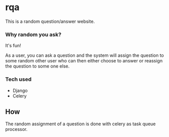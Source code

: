 # rqa

This is a random question/answer website.

### Why random you ask?

It's fun!

As a user, you can ask a question and the system will assign the question to some random other user who can then either choose to answer or reassign the question to some one else.

### Tech used

* Django
* Celery

## How

The random assignment of a question is done with celery as task queue processor.